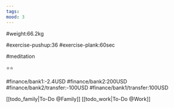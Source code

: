 ```yaml
---
tags: 
mood: 3
---
```


#weight:66.2kg

#exercise-pushup:36
#exercise-plank:60sec

#meditation

⭐⭐

#finance/bank1:-2.4USD
#finance/bank2:200USD
#finance/bank2/transfer:-100USD
#finance/bank1/transfer:100USD

[[todo_family|To-Do @Family]]
[[todo_work|To-Do @Work]]
